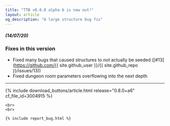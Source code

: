 ```yaml
---
title: "TTB v0.8.0 alpha 6 is now out!"
layout: article
og_description: "A large structure bug fix"
---
```


##### (14/07/20)

### Fixes in this version
- Fixed many bugs that caused structures to not actually be seeded ([#13](https://github.com/{{ site.github_user }}/{{ site.github_repo }}/issues/13))
- Fixed dungeon room parameters overflowing into the next depth

---

<div center>
    {% include download_buttons/article.html release="0.8.0+a6" cf_file_id=3004915 %}

    <br>
    <br>

    {% include report_bug.html %}
</div>
